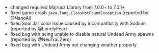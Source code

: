 - changed required Majrusz Library from 7.0.0+ to 7.0.1+
- fixed game crash `java.lang.ClassNotFoundException` (reported by @NanoAi)
- fixed Soul Jar color issue caused by incompatibility with Sodium (reported by @LonelyFear)
- fixed bug with being unable to disable natural Undead Army spawns (reported by @NeuTraLZero)
- fixed bug with Undead Army not changing weather properly